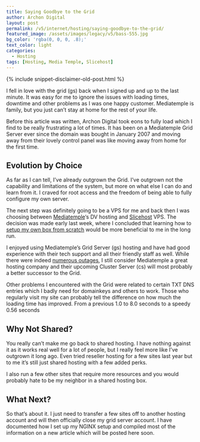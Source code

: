 ```yaml
---
title: Saying Goodbye to the Grid
author: Archon Digital
layout: post
permalink: /v5/internet/hosting/saying-goodbye-to-the-grid/
featured_image: /assets/images/legacy/v5/bass-555.jpg
bg_color: 'rgba(0, 0, 0, .8);'
text_color: light
categories:
  - Hosting
tags: [Hosting, Media Temple, Slicehost]
---
```

{% include snippet-disclaimer-old-post.html %}

I fell in love with the grid (gs) back when I signed up and up to the last minute. It was easy for me to ignore the issues with loading times, downtime and other problems as I was one happy customer. Mediatemple is family, but you just can&#8217;t stay at home for the rest of your life.

Before this article was written, Archon Digital took eons to fully load which I find to be really frustrating a lot of times. It has been on a Mediatemple Grid Server ever since the domain was bought in January 2007 and moving away from their lovely control panel was like moving away from home for the first time. <!--more-->

## Evolution by Choice

As far as I can tell, I&#8217;ve already outgrown the Grid. I&#8217;ve outgrown not the capability and limitations of the system, but more on what else I can do and learn from it. I craved for root access and the freedom of being able to fully configure my own server.

The next step was definitely going to be a VPS for me and back then I was choosing between <a href="http://mediatemple.net" target="_blank">Mediatemple</a>&#8216;s DV hosting and <a href="http://slicehost.net" target="_blank">Slicehost</a> VPS. The decision was made early last week, where I concluded that learning how to <a href="https://manage.slicehost.com/customers/new?referrer=1367440658" target="_blank">setup my own box from scratch</a> would be more beneficial to me in the long run.

I enjoyed using Mediatemple&#8217;s Grid Server (gs) hosting and have had good experience with their tech support and all their friendly staff as well. While there were indeed <a href="http://www.mediatemple.net/webhosting/gs/systemstatus.php" target="_blank">numerous outages</a>, I still consider Mediatemple a great hosting company and their upcoming Cluster Server (cs) will most probably a better successor to the Grid.

Other problems I encountered with the Grid were related to certain TXT DNS entries which I badly need for domainkeys and others to work. Those who regularly visit my site can probably tell the difference on how much the loading time has improved. From a previous 1.0 to 8.0 seconds to a speedy 0.56 seconds

## Why Not Shared?

You really can&#8217;t make me go back to shared hosting. I have nothing against it as it works real well for a lot of people, but I really feel more like I&#8217;ve outgrown it long ago. Even tried reseller hosting for a few sites last year but to me it&#8217;s still just shared hosting with a few added perks.

I also run a few other sites that require more resources and you would probably hate to be my neighbor in a shared hosting box.

## What Next?

So that&#8217;s about it. I just need to transfer a few sites off to another hosting account and will then officially close my grid server account. I have documented how I set up my NGINX setup and compiled most of the information on a new article which will be posted here soon.